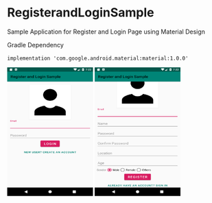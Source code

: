 # RegisterandLoginSample
Sample Application for Register and Login Page using Material Design

Gradle Dependency

    implementation 'com.google.android.material:material:1.0.0'
    

<img src="/Screenshot_1549288360.png" alt="Screenshot 1" height="300" width="200"/>
<img src="/Screenshot_1549288376.png" alt="Screenshot 2" height="300" width="200"/>

